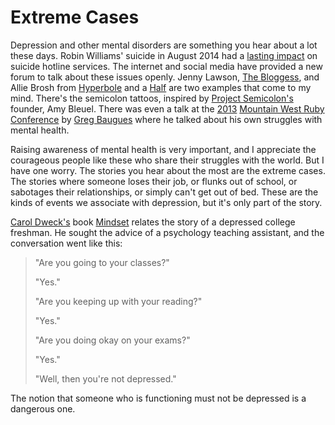 # Extreme Cases

Depression and other mental disorders are something you hear about a lot these days. Robin Williams' suicide in August 2014 had a [lasting impact][hotlines] on suicide hotline services. The internet and social media have provided a new forum to talk about these issues openly. Jenny Lawson, [The Bloggess][bloggess], and Allie Brosh from [Hyperbole][hyperbole1] and a [Half][hyperbole2] are two examples that come to my mind. There's the semicolon tattoos, inspired by [Project Semicolon's][semicolon] founder, Amy Bleuel. There was even a talk at the [2013][mwrc2013] [Mountain West Ruby Conference][mwrc] by [Greg Baugues][bauges] where he talked about his own struggles with mental health.

Raising awareness of mental health is very important, and I appreciate the courageous people like these who share their struggles with the world. But I have one worry. The stories you hear about the most are the extreme cases. The stories where someone loses their job, or flunks out of school, or sabotages their relationships, or simply can't get out of bed. These are the kinds of events we associate with depression, but it's only part of the story.

[Carol Dweck's][dweck] book [Mindset][mindset] relates the story of a depressed college freshman. He sought the advice of a psychology teaching assistant, and the conversation went like this:

> "Are you going to your classes?"
>
> "Yes."
>
> "Are you keeping up with your reading?"
>
> "Yes."
>
> "Are you doing okay on your exams?"
>
> "Yes."
>
> "Well, then you're not depressed."

The notion that someone who is functioning must not be depressed is a dangerous one.

[hotlines]: http://www.newsweek.com/robin-williams-death-made-unprecedented-mark-suicide-lifelines-361790
[bloggess]: http://thebloggess.com/2012/01/the-fight-goes-on/
[hyperbole1]: http://hyperboleandahalf.blogspot.com/2011/10/adventures-in-depression.html
[hyperbole2]: http://hyperboleandahalf.blogspot.com/2013/05/depression-part-two.html
[semicolon]: http://www.projectsemicolon.org/
[bauges]: http://confreaks.tv/videos/mwrc2013-devs-and-depression
[mwrc2013]: http://mtnwestrubyconf.org/2013/
[mwrc]: http://mtnwestrubyconf.org/
[dweck]: https://en.wikipedia.org/wiki/Carol_Dweck
[mindset]: http://mindsetonline.com/
